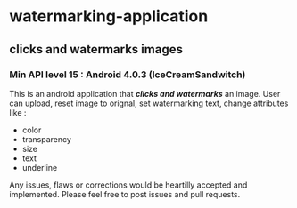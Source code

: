 # watermarking-application

## clicks and watermarks images

### Min API level 15 : Android 4.0.3 (IceCreamSandwitch)

This is an android application that _**clicks and watermarks**_ an image.
User can upload, reset image to orignal, set watermarking text, change attributes like :
* color
* transparency
* size
* text
* underline

Any issues, flaws or corrections would be heartilly accepted and implemented.
Please feel free to post issues and pull requests.
